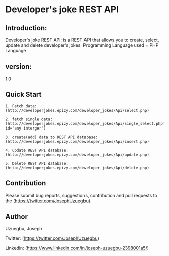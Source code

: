 # Developer's joke REST API

## Introduction:
Developer's joke REST API: is a REST API that allows you to create, select, update and delete developer's jokes. 
Programming Language used = PHP Language


## version: 
1.0 

## Quick Start
```
1. Fetch data: (http://developerjokes.epizy.com/developer_jokes/Api/select.php)

2. fetch single data: (http://developerjokes.epizy.com/developer_jokes/Api/single_select.php?id='any interger')

3. create(add) data to REST API database:  (http://developerjokes.epizy.com/developer_jokes/Api/insert.php)

4. update REST API database: (http://developerjokes.epizy.com/developer_jokes/Api/update.php)

5. Delete REST API database: (http://developerjokes.epizy.com/developer_jokes/Api/delete.php)
```

## Contribution

Please submit bug reports, suggestions, contribution and pull requests to the (https://twitter.com/JosephUzuegbu).

## Author

Uzuegbu, Joseph 

Twitter: (https://twitter.com/JosephUzuegbu)

Linkedin: (https://www.linkedin.com/in/joseph-uzuegbu-2398001a5/)
